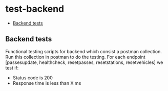 # test-backend

<!-- toc -->
* [Backend tests](#backend_tests)
<!-- tocstop -->

## Backend tests
<!-- backend_tests -->
Functional testing scripts for backend which consist a postman collection. Run this collection in postman to do the testing. 
For each endpoint [passesupdate, healthcheck, resetpasses, resetstations, resetvehicles] we test if:
* Status code is 200
* Response time is less than X ms
<!-- backend_testsstop -->
